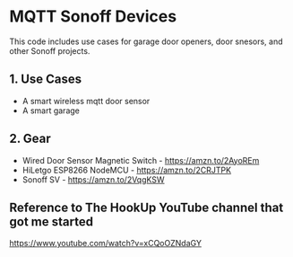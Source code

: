 # MQTT Sonoff Devices
This code includes use cases for garage door openers, door snesors, and other Sonoff projects.

## 1. Use Cases ##
- A smart wireless mqtt door sensor
- A smart garage


## 2. Gear ##
- Wired Door Sensor Magnetic Switch - https://amzn.to/2AyoREm
- HiLetgo ESP8266 NodeMCU - https://amzn.to/2CRJTPK
- Sonoff SV - https://amzn.to/2VqgKSW


## Reference to The HookUp YouTube channel that got me started
https://www.youtube.com/watch?v=xCQoOZNdaGY
